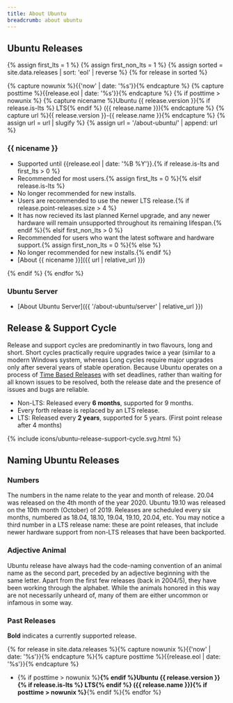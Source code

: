 ```yaml
---
title: About Ubuntu
breadcrumb: about ubuntu
---
```


## Ubuntu Releases

{% assign first_lts = 1 %}
{% assign first_non_lts = 1 %}
{% assign sorted = site.data.releases | sort: 'eol' | reverse %}
{% for release in sorted %}

{% capture nowunix %}{{'now' | date: '%s'}}{% endcapture %}
{% capture posttime %}{{release.eol | date: '%s'}}{% endcapture %}
{% if posttime > nowunix %}
{% capture nicename %}Ubuntu {{ release.version }}{% if release.is-lts %} LTS{% endif %} ({{ release.name }}){% endcapture %}
{% capture url %}{{ release.version }}-{{ release.name }}{% endcapture %}
{% assign url = url | slugify %}
{% assign url = '/about-ubuntu/' | append: url %}

### {{ nicename }}
- Supported until {{release.eol | date: '%B %Y'}}.{% if release.is-lts and first_lts > 0 %}
- Recommended for most users.{% assign first_lts = 0 %}{% elsif release.is-lts %}
- No longer recommended for new installs.
- Users are recommended to use the newer LTS release.{% if release.point-releases.size > 4 %}
- It has now recieved its last planned Kernel upgrade, and any newer hardware will remain unsupported throughout its remaining lifespan.{% endif %}{% elsif first_non_lts > 0 %}
- Recommended for users who want the latest software and hardware support.{% assign first_non_lts = 0 %}{% else %}
- No longer recommended for new installs.{% endif %}
- [About {{ nicename }}]({{ url | relative_url }})

{% endif %}
{% endfor %}

### Ubuntu Server
- [About Ubuntu Server]({{ '/about-ubuntu/server' | relative_url }})

## Release & Support Cycle
Release and support cycles are predominantly in two flavours, long and short. Short cycles practically require upgrades twice a year (similar to a modern Windows system, whereas Long cycles require major upgrades only after several years of stable operation. Because Ubuntu operates on a process of [Time Based Releases](https://wiki.ubuntu.com/TimeBasedReleases) with set deadlines, rather than waiting for all known issues to be resolved, both the release date and the presence of issues and bugs are reliable.

- Non-LTS: Released every **6 months**, supported for 9 months. 
- Every forth release is replaced by an LTS release.
- LTS: Released every **2 years**, supported for 5 years. (First point release after 4 months)

{% include icons/ubuntu-release-support-cycle.svg.html %}

## Naming Ubuntu Releases

### Numbers
The numbers in the name relate to the year and month of release. 20.04 was released on the 4th month of the year 2020. Ubuntu 19.10 was released on the 10th month (October) of 2019. Releases are scheduled every six months, numbered as 18.04, 18.10, 19.04, 19.10, 20.04, etc. You may notice a third number in a LTS release name: these are point releases, that include newer hardware support from non-LTS releases that have been backported.

### Adjective Animal
Ubuntu release have always had the code-naming convention of an animal name as the second part, preceded by an adjective beginning with the same letter. Apart from the first few releases (back in 2004/5), they have been working through the alphabet. While the animals honored in this way are not necessarily unheard of, many of them are either uncommon or infamous in some way.
    
### Past Releases
**Bold** indicates a currently supported release.

{% for release in site.data.releases %}{% capture nowunix %}{{'now' | date: '%s'}}{% endcapture %}{% capture posttime %}{{release.eol | date: '%s'}}{% endcapture %}
- {% if posttime > nowunix %}**{% endif %}Ubuntu {{ release.version }}{% if release.is-lts %} LTS{% endif %} ({{ release.name }}){% if posttime > nowunix %}**{% endif %}{% endfor %}
